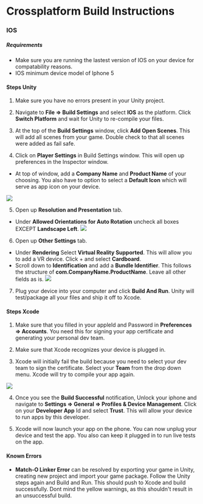# Crossplatform Build Instructions

### IOS

##### Requirements
- Make sure you are running the lastest version of IOS on your device for compatability reasons.
- IOS minimum device model of Iphone 5

#### Steps Unity

1. Make sure you have no errors present in your Unity project.

2. Navigate to **File => Build Settings** and select **IOS** as the platform. Click **Switch Platform** and wait for Unity to re-compile your files.

3. At the top of the **Build Settings** window, click **Add Open Scenes**. This will add all scenes from your game. Double check to that all scenes were added as fail safe.

4. Click on **Player Settings** in Build Settings window. This will open up preferences in the Inspector window.
- At top of window, add a **Company Name** and **Product Name** of your choosing. You also have to option to select a **Default Icon** which will serve as app icon on your device.

![](http://i.imgur.com/6bVAMsT.png)

5. Open up **Resolution and Presentation** tab.
- Under **Allowed Orientations for Auto Rotation** uncheck all boxes EXCEPT **Landscape Left**.
![](http://i.imgur.com/c19GFKD.png)

6. Open up **Other Settings** tab.
- Under **Rendering** Select **Virtual Reality Supported**. This will allow you to add a VR device. Click + and select **Cardboard**.
- Scroll down to **Identification** and add a **Bundle Identifier**. This follows the structure of **com.CompanyName.ProductName**. Leave all other fields as is.
![](http://i.imgur.com/v1hSu8g.png)

7. Plug your device into your computer and click **Build And Run**. Unity will test/package all your files and ship it off to Xcode. 

#### Steps Xcode

1. Make sure that you filled in your appleId and Password in **Preferences => Accounts**. You need this for signing your app certificate and generating your personal dev team.

2. Make sure that Xcode recognizes your device is plugged in. 

3. Xcode will initially fail the build because you need to select your dev team to sign the certificate. Select your **Team** from the drop down menu. Xcode will try to compile your app again.

![](http://i.imgur.com/nYbcarP.png)

4. Once you see the **Build Successful** notification, Unlock your iphone and navigate to **Settings => General => Profiles & Device Management**. Click on your **Developer App** Id and select **Trust**. This will allow your device to run apps by this developer.

5. Xcode will now launch your app on the phone. You can now unplug your device and test the app. You also can keep it plugged in to run live tests on the app.

#### Known Errors 
- **Match-O Linker Error** can be resolved by exporting your game in Unity, creating new project and import your game package. Follow the Unity steps again and Build and Run. This should push to Xcode and build successfully. Dont mind the yellow warnings, as this shouldn't result in an unsuccessful build.


